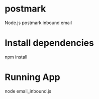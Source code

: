 # postmark
Node.js postmark inbound email

# Install dependencies
npm install

# Running App
node email_inbound.js
